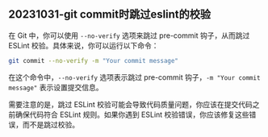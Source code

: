 ## 20231031-git commit时跳过eslint的校验

在 Git 中，你可以使用 `--no-verify` 选项来跳过 pre-commit 钩子，从而跳过 ESLint 校验。具体来说，你可以运行以下命令：

```bash
git commit --no-verify -m "Your commit message"
```

在这个命令中，`--no-verify` 选项表示跳过 pre-commit 钩子，`-m "Your commit message"` 表示设置提交信息。

需要注意的是，跳过 ESLint 校验可能会导致代码质量问题，你应该在提交代码之前确保代码符合 ESLint 规则。如果你遇到 ESLint 校验错误，你应该修复这些错误，而不是跳过校验。